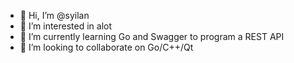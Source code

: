 - 👋 Hi, I’m @syilan
- 👀 I’m interested in alot
- 🌱 I’m currently learning Go and Swagger to program a REST API
- 💞️ I’m looking to collaborate on Go/C++/Qt

<!---
syilan/syilan is a ✨ special ✨ repository because its `README.md` (this file) appears on your GitHub profile.
You can click the Preview link to take a look at your changes.
--->
